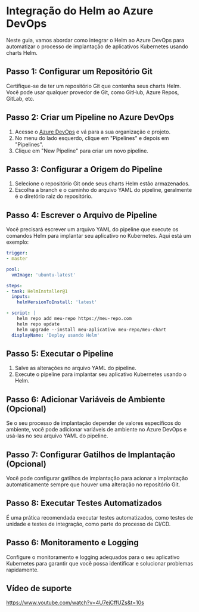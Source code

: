 # Integração do Helm ao Azure DevOps

Neste guia, vamos abordar como integrar o Helm ao Azure DevOps para automatizar o processo de implantação de aplicativos Kubernetes usando charts Helm.

## Passo 1: Configurar um Repositório Git

Certifique-se de ter um repositório Git que contenha seus charts Helm. Você pode usar qualquer provedor de Git, como GitHub, Azure Repos, GitLab, etc.

## Passo 2: Criar um Pipeline no Azure DevOps

1. Acesse o [Azure DevOps](https://dev.azure.com) e vá para a sua organização e projeto.
2. No menu do lado esquerdo, clique em "Pipelines" e depois em "Pipelines".
3. Clique em "New Pipeline" para criar um novo pipeline.

## Passo 3: Configurar a Origem do Pipeline

1. Selecione o repositório Git onde seus charts Helm estão armazenados.
2. Escolha a branch e o caminho do arquivo YAML do pipeline, geralmente é o diretório raiz do repositório.

## Passo 4: Escrever o Arquivo de Pipeline

Você precisará escrever um arquivo YAML do pipeline que execute os comandos Helm para implantar seu aplicativo no Kubernetes. Aqui está um exemplo:

```yaml
trigger:
- master

pool:
  vmImage: 'ubuntu-latest'

steps:
- task: HelmInstaller@1
  inputs:
    helmVersionToInstall: 'latest'

- script: |
    helm repo add meu-repo https://meu-repo.com
    helm repo update
    helm upgrade --install meu-aplicativo meu-repo/meu-chart
  displayName: 'Deploy usando Helm'
```
## Passo 5: Executar o Pipeline

1. Salve as alterações no arquivo YAML do pipeline. 
2. Execute o pipeline para implantar seu aplicativo Kubernetes usando o Helm.

## Passo 6: Adicionar Variáveis de Ambiente (Opcional)

Se o seu processo de implantação depender de valores específicos do ambiente, você pode adicionar variáveis de ambiente no Azure DevOps e usá-las no seu arquivo YAML do pipeline.

## Passo 7: Configurar Gatilhos de Implantação (Opcional)

Você pode configurar gatilhos de implantação para acionar a implantação automaticamente sempre que houver uma alteração no repositório Git.

## Passo 8: Executar Testes Automatizados

É uma prática recomendada executar testes automatizados, como testes de unidade e testes de integração, como parte do processo de CI/CD.

##  Passo 6: Monitoramento e Logging

Configure o monitoramento e logging adequados para o seu aplicativo Kubernetes para garantir que você possa identificar e solucionar problemas rapidamente.

## Vídeo de suporte
https://www.youtube.com/watch?v=4U7ejCffUZs&t=10s
